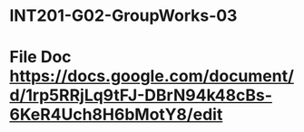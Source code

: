 # INT201-G02-GroupWorks-03

# File Doc https://docs.google.com/document/d/1rp5RRjLq9tFJ-DBrN94k48cBs-6KeR4Uch8H6bMotY8/edit
